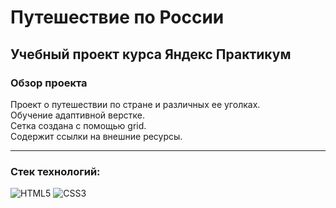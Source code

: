 # Путешествие по России
## Учебный проект курса Яндекс Практикум

### Обзор проекта
Проект о путешествии по стране и различных ее уголках.</br>
Обучение адаптивной верстке.</br>
Сетка создана с помощью grid.</br>
Содержит ссылки на внешние ресурсы.

---

### Стек технологий:
![HTML5](https://img.shields.io/badge/html5-%23E34F26.svg?style=for-the-badge&logo=html5&logoColor=white)
![CSS3](https://img.shields.io/badge/css3-%231572B6.svg?style=for-the-badge&logo=css3&logoColor=white)
